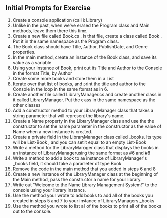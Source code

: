 ## Initial Prompts for Exercise

1. Create a console application (call it Library)
2. Unlike in the past, when we've erased the Program class and Main methods, leave them there this time.
3. Create a new file called Book.cs . In that file, create a class called Book . Put it in the same namespace as the Program class.
4. The Book class should have Title, Author, PublishDate, and Genre properties.
5. In the main method, create an instance of the Book class, and save its value as a variable
6. Using your instance of Book, print out its Title and Author to the Console in the format   Title, by Author
7. Create some more books and store them in a List
8. Iterate over that list of books, and print the title and author to the Console in the loop in the same format as in 6.
9. Create another file called LibraryManager.cs and create another class in it called LibraryManager. Put the class in the same namespace as the other classes
10. Add a constructor method to your LibraryManager class that takes a string parameter that will represent the library's name.
11. Create a Name property in the LibraryManager class and use the the constructor to set the name parameter in the constructor as the value of Name when a new instance is created.
12. Create a private field in the LibraryManager class called _books. Its type will be List-Book , and you can set it equal to an empty List-Book
13. Write a method for the LibraryManager class that displays the books in an instance of LibraryManagerusing the same format as #6 and #8
14. Write a method to add a book to an instance of LibraryManager's _books field, it should take a parameter of type Book
15. Remove the code in the main method that you added in steps 6 and 8
16. Create a new instance of the LibraryManager class at the beginning of the Main method, pass the constructor a name for your library.
17. Write out "Welcome to the Name Library Management System!" to the console using your library instance.
18. Use the method your wrote to add books to add all of the books you created in steps 5 and 7 to your instance of LibraryManagers _books
19. Use the method you wrote to list all of the books to print all of the books out to the console.